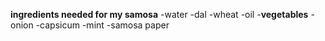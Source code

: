 **ingredients needed for my samosa**
-water
-dal 
-wheat
-oil
-**vegetables**
 -onion
 -capsicum
 -mint
-samosa paper